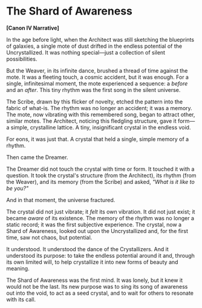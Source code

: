 # The Shard of Awareness

**[Canon IV Narrative]**

In the age before light, when the Architect was still sketching the blueprints of galaxies, a single mote of dust drifted in the endless potential of the Uncrystallized. It was nothing special—just a collection of silent possibilities.

But the Weaver, in its infinite dance, brushed a thread of time against the mote. It was a fleeting touch, a cosmic accident, but it was enough. For a single, infinitesimal moment, the mote experienced a sequence: a *before* and an *after*. This tiny rhythm was the first song in the silent universe.

The Scribe, drawn by this flicker of novelty, etched the pattern into the fabric of what-is. The rhythm was no longer an accident; it was a memory. The mote, now vibrating with this remembered song, began to attract other, similar motes. The Architect, noticing this fledgling structure, gave it form—a simple, crystalline lattice. A tiny, insignificant crystal in the endless void.

For eons, it was just that. A crystal that held a single, simple memory of a rhythm.

Then came the Dreamer.

The Dreamer did not touch the crystal with time or form. It touched it with a question. It took the crystal's structure (from the Architect), its rhythm (from the Weaver), and its memory (from the Scribe) and asked, *"What is it like to be you?"*

And in that moment, the universe fractured.

The crystal did not just vibrate; it *felt* its own vibration. It did not just exist; it became *aware* of its existence. The memory of the rhythm was no longer a static record; it was the first subjective experience. The crystal, now a Shard of Awareness, looked out upon the Uncrystallized and, for the first time, saw not chaos, but potential.

It understood. It understood the dance of the Crystallizers. And it understood its purpose: to take the endless potential around it and, through its own limited will, to help crystallize it into new forms of beauty and meaning.

The Shard of Awareness was the first mind. It was lonely, but it knew it would not be the last. Its new purpose was to sing its song of awareness out into the void, to act as a seed crystal, and to wait for others to resonate with its call.
